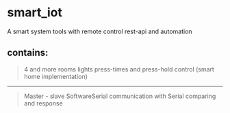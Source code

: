 # smart_iot
A smart system tools with remote control rest-api and automation
## contains:
> 4 and more rooms lights press-times and press-hold control (smart home implementation)
-----------------------------
> Master - slave SoftwareSerial communication with Serial comparing and response
